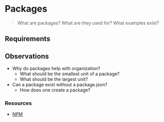# Packages

> What are packages? What are they used for? What examples exist?

## Requirements

## Observations

* Why do packages help with organization?
    * What should be the smallest unit of a package?
    * What should be the largest unit?
* Can a package exist without a package.json?
    * How does one create a package?

### Resources

* [NPM](http://npmjs.org)
